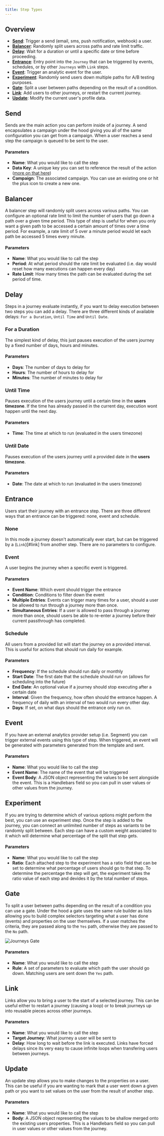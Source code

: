 ```yaml
---
title: Step Types
---
```


## Overview

- [**Send**](#send): Trigger a send (email, sms, push notification, webhook) a user.
- [**Balancer**](#balancer): Randomly split users across paths and rate limit traffic.
- [**Delay**](#delay): Wait for a duration or until a specific date or time before proceeding.
- [**Entrance**](#entrance): Entry point into the `Journey` that can be triggered by events, schedules, or by other `Journeys` with `Link` steps.
- [**Event**](#event): Trigger an analytic event for the user.
- [**Experiment**](#experiment): Randomly send users down multiple paths for A/B testing purposes.
- [**Gate**](#gate): Split a user between paths depending on the result of a condition.
- [**Link**](#link): Add users to other journeys, or restart the current journey.
- [**Update**](#update): Modify the current user's profile data.


## Send
Sends are the main action you can perform inside of a journey. A send encapsulates a campaign under the hood giving you all of the same configuration you can get from a campaign. When a user reaches a send step the campaign is queued to be sent to the user.

#### Parameters
- **Name**: What you would like to call the step
- **Data Key**: A unique key you can set to reference the result of the action ([more on that here](/docs/how-to/journeys/advanced))
- **Campaign**: The associated campaign. You can use an existing one or hit the plus icon to create a new one.

## Balancer
A balancer step will randomly split users across various paths. You can configure an optional rate limit to limit the number of users that go down a path over a given time period. This type of step is useful for when you only want a given path to be accessed a certain amount of times over a time period. For example, a rate limit of 5 over a minute period would let each path be accessed 5 times every minute.

#### Parameters
- **Name**: What you would like to call the step
- **Period**: At what period should the rate limit be evaluated (i.e. day would reset how many executions can happen every day)
- **Rate Limit**: How many times the path can be evaluated during the set period of time.

## Delay
Steps in a journey evaluate instantly, if you want to delay execution between two steps you can add a delay. There are three different kinds of available delays: `For a Duration`, `Until Time` and `Until Date`.

### For a Duration
The simplest kind of delay, this just pauses execution of the users journey by a fixed number of days, hours and minutes.

#### Parameters
- **Days**: The number of days to delay for
- **Hours**: The number of hours to delay for
- **Minutes**: The number of minutes to delay for

### Until Time
Pauses execution of the users journey until a certain time in the **users timezone**. If the time has already passed in the current day, execution wont happen until the next day.

#### Parameters
- **Time**: The time at which to run (evaluated in the users timezone)

### Until Date
Pauses execution of the users journey until a provided date in the **users timezone**.

#### Parameters
- **Date**: The date at which to run (evaluated in the users timezone)


## Entrance
Users start their journey with an entrance step. There are three different ways that an entrance can be triggered: none, event and schedule.

### None 
In this mode a journey doesn't automatically ever start, but can be triggered by a (`Link`)[#link] from another step. There are no parameters to configure.

### Event
A user begins the journey when a specific event is triggered.

#### Parameters
- **Event Name**: Which event should trigger the entrance
- **Condition**: Conditions to filter down the event
- **Multiple Entries**: Events can trigger many times for a user, should a user be allowed to run through a journey more than once.
- **Simultaneous Entries**: If a user is allowed to pass through a journey more than once, should users be able to re-enter a journey before their current passthrough has completed.

### Schedule
All users from a provided list will start the journey on a provided interval. This is useful for actions that should run daily for example.

#### Parameters
- **Frequency**: If the schedule should run daily or monthly
- **Start Date**: The first date that the schedule should run on (allows for scheduling into the future)
- **End Date**: An optional value if a journey should stop executing after a certain date
- **Interval**: Given the frequency, how often should the entrance happen. A frequency of daily with an interval of two would run every other day.
- **Days**: If set, on what days should the entrance only run on.


## Event
If you have an external analytics provider setup (i.e. Segment) you can trigger external events using this type of step. When triggered, an event will be generated with parameters generated from the template and sent.

#### Parameters
- **Name**: What you would like to call the step
- **Event Name**: The name of the event that will be triggered
- **Event Body**: A JSON object representing the values to be sent alongside the event. This is a Handlebars field so you can pull in user values or other values from the journey.

## Experiment
If you are trying to determine which of various options might perform the best, you can use an experiment step. Once the step is added to the journey, you can connect an unlimited number of steps as variants to be randomly split between. Each step can have a custom weight associated to it which will determine what percentage of the split that step gets.

#### Parameters
- **Name**: What you would like to call the step
- **Ratio**: Each attached step to the experiment has a ratio field that can be set to determine what percentage of users should go to that step. To determine the percentage the step will get, the experiment takes the ratio value of each step and devides it by the total number of steps.

## Gate
To split a user between paths depending on the result of a condition you can use a gate. Under the hood a gate uses the same rule builder as lists allowing you to build complex selectors targeting what a user has done (events) and properties on the user themselves. If a user matches the criteria, they are passed along to the `Yes` path, otherwise they are passed to the `No` path.

![Journeys Gate](/img/journeys_gate.png)

#### Parameters
- **Name**: What you would like to call the step
- **Rule**: A set of parameters to evaluate which path the user should go down. Matching users are sent down the `Yes` path.

## Link
Links allow you to bring a user to the start of a selected journey. This can be useful either to restart a journey (causing a loop) or to break journeys up into reusable pieces across other journeys.

#### Parameters
- **Name**: What you would like to call the step
- **Target Journey**: What journey a user will be sent to
- **Delay**: How long to wait before the link is executed. Links have forced delays since its very easy to cause infinite loops when transfering users between journeys.

## Update
An update step allows you to make changes to the properties on a user. This can be useful if you are wanting to mark that a user went down a given path or you want to set values on the user from the result of another step.

#### Parameters
- **Name**: What you would like to call the step
- **Body**: A JSON object representing the values to be shallow merged onto the existing users properties. This is a Handlebars field so you can pull in user values or other values from the journey.